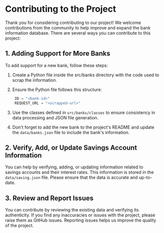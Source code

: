 # Contributing to the Project

Thank you for considering contributing to our project! We welcome contributions from the community to help improve and expand the bank information database. There are several ways you can contribute to this project:

## 1. Adding Support for More Banks

To add support for a new bank, follow these steps:

1. Create a Python file inside the src/banks directory with the code used to scrap the information.
2. Ensure the Python file follows this structure:

    ```python
     ID = "<bank-id>"
     REQUEST_URL = "<scrapped-url>"
    ```

3. Use the classes defined in `src/banks/classes` to ensure consistency in data processing and JSON file generation.
4. Don't forget to add the new bank to the project's README and update the `data/banks.json` file to include the bank's information.

## 2. Verify, Add, or Update Savings Account Information

You can help by verifying, adding, or updating information related to savings accounts and their interest rates. This information is stored in the `data/saving.json` file. Please ensure that the data is accurate and up-to-date.

## 3. Review and Report Issues

You can contribute by reviewing the existing data and verifying its authenticity. If you find any inaccuracies or issues with the project, please raise them as GitHub issues. Reporting issues helps us improve the quality of the project.
